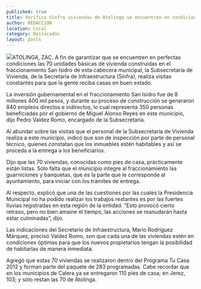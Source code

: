 ```yaml
---
published: true
title: Verifica Sinfra viviendas de Atolinga se encuentren en condiciones óptimas
author: REDACCION
location: Local
category: Destacadas
layout: posts
---
```


![](http://i.imgur.com/Pfev7ISm.jpg)ATOLINGA, ZAC. A fin de garantizar que se encuentren en perfectas condiciones las 70 unidades básicas de vivienda construidas en el fraccionamiento San Isidro de esta cabecera municipal, la Subsecretaría de Vivienda, de la Secretaría de Infraestructura (Sinfra), realiza visitas constantes para que la gente reciba casas en buen estado.

La inversión gubernamental en el fraccionamiento San Isidro fue de 8 millones 400 mil pesos, y durante su proceso de construcción se generaron 840 empleos directos e indirectos, lo cual representa 350 personas beneficiadas por el gobierno de Miguel Alonso Reyes en este municipio, dijo Pedro Valdez Romo, encargado de la Subsecretaría.

Al abundar sobre las visitas que el personal de la Subsecretaría de Vivienda realiza a este municipio, indicó que son de inspección por parte de personal técnico, quienes constatan que los inmuebles estén habitables y así se proceda a la entrega a los beneficiarios.

Dijo que las 70 viviendas, conocidas como pies de casa, prácticamente están listas.  Sólo falta que el municipio integre al fraccionamiento las guarniciones y banquetas, que es la parte que le corresponde al ayuntamiento, para iniciar con los trámites de entrega.

Al respecto, explicó que una de las cuestiones por las cuales la Presidencia Municipal no ha podido realizar los trabajos restantes es por las fuertes lluvias registradas en esta región de la entidad. “Esto provocó cierto retraso, pero no bien amaine el tiempo, las acciones se reanudarán hasta estar culminadas”, dijo.

Las indicaciones del Secretario de Infraestructura, Mario Rodríguez Márquez, precisó Valdez Romo, son que cada una de las viviendas estén en condiciones óptimas para que los nuevos propietarios tengan la posibilidad de habitarlas de manera inmediata.

Agregó que estas  70 viviendas se realizaron dentro del Programa Tu Casa 2012 y forman parte del paquete de 283 programadas. Cabe recordar que en los municipios de Calera ya se entregaron 110 pies de casa; en Jerez, 103; y sólo restan las 70 de Atolinga.
